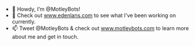 - 👋 Howdy, I’m @MotleyBots!
- 👀 Check out www.edenlans.com to see what I've been working on currently.
- 📫 Tweet @MotleyBots & check out www.motleybots.com to learn more about me and get in touch.
